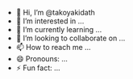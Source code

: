 - 👋 Hi, I’m @takoyakidath
- 👀 I’m interested in ...
- 🌱 I’m currently learning ...
- 💞️ I’m looking to collaborate on ...
- 📫 How to reach me ...
- 😄 Pronouns: ...
- ⚡ Fun fact: ...

<!---
takoyakidath/takoyakidath is a ✨ special ✨ repository because its `README.md` (this file) appears on your GitHub profile.
You can click the Preview link to take a look at your changes.
--->
